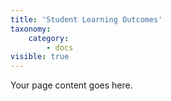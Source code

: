 ```yaml
---
title: 'Student Learning Outcomes'
taxonomy:
    category:
        - docs
visible: true
---
```


Your page content goes here.